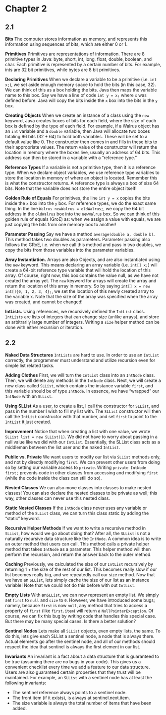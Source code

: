 # Chapter 2

## 2.1

**Bits** The computer stores information as memory, and represents this information using sequences of bits, which are either 0 or 1.

**Primitives** Primitives are representations of information. There are 8 primitive types in Java: byte, short, int, long, float, double, boolean, and char. Each primitive is represented by a certain number of bits. For example, ints are 32 bit primitives, while bytes are 8 bit primitives.

**Declaring Primitives** When we declare a variable to be a primitive (i.e. `int x;`), we set aside enough memory space to hold the bits (in this case, 32). We can think of this as a box holding the bits. Java then maps the variable name to this box. Say we have a line of code `int y = x;` where `x` was defined before. Java will copy the bits inside the `x` box into the bits in the `y` box.

**Creating Objects** When we create an instance of a class using the `new` keyword, Java creates boxes of bits for each field, where the size of each box is defined by the type of each field. For example, if a Walrus object has an `int` variable and a `double` variable, then Java will allocate two boxes totaling 96 bits (32 + 64) to hold both variables. These will be set to a default value like 0. The constructor then comes in and fills in these bits to their appropriate values. The return value of the constructor will return the location in memory where the boxes live, usually an address of 64 bits. This address can then be stored in a variable with a “reference type.”

**Reference Types** If a variable is not a primitive type, then it is a reference type. When we declare object variables, we use reference type variables to store the location in memory of where an object is located. Remember this is what the constructor returns. A reference type is always a box of size 64 bits. Note that the variable does not store the entire object itself!

**Golden Rule of Equals** For primitives, the line `int y = x` copies the bits inside the `x` box into the `y` box. For reference types, we do the exact same thing. In the line `Walrus newWalrus = oldWalrus;`, we copy the 64 bit address in the `oldWalrus` box into the `newWalrus` box. So we can think of this golden rule of equals (GroE) as: when we assign a value with equals, we are just copying the bits from one memory box to another!

**Parameter Passing** Say we have a method `average(double a, double b)`. This method takes two doubles as parameters. Parameter passing also follows the GRoE, i.e. when we call this method and pass in two doubles, we copy the bits from those variables into the parameter variables.

**Array Instantiation.** Arrays are also Objects, and are also instantiated using the `new` keyword. This means declaring an array variable (i.e. `int[] x;`) will create a 64-bit reference type variable that will hold the location of this array. Of course, right now, this box contains the value null, as we have not created the array yet. The `new` keyword for arrays will create the array and return the location of this array in memory. So by saying `int[] x = new int[]{0, 1, 2, 3, 4};`, we set the location of this newly created array to the variable x. Note that the size of the array was specified when the array was created, and cannot be changed!

**IntLists.** Using references, we recursively defined the `IntList` class. `IntLists` are lists of integers that can change size (unlike arrays), and store an arbitrarily large number of integers. Writing a `size` helper method can be done with either recursion or iteration.

## 2.2

**Naked Data Structures** `IntLists` are hard to use. In order to use an `IntList` correctly, the programmer must understand and utilize recursion even for simple list related tasks.

**Adding Clothes** First, we will turn the `IntList` class into an `IntNode` class. Then, we will delete any methods in the `IntNode` class. Next, we will create a new class called `SLList`, which contains the instance variable `first`, and this variable should be of type `IntNode`. In essence, we have “wrapped” our `IntNode` with an `SLList`.

**Using SLList** As a user, to create a list, I call the constructor for `SLList`, and pass in the number I wish to fill my list with. The `SLList` constructor will then call the `IntList` constructor with that number, and set `first` to point to the `IntList` it just created.

**Improvement** Notice that when creating a list with one value, we wrote `SLList list = new SLList(1)`. We did not have to worry about passing in a null value like we did with our `IntList`. Essentially, the SLList class acts as a middleman between the list user and the naked `IntList`.

**Public vs. Private** We want users to modify our list via `SLList` methods only, and not by directly modifying `first`. We can prevent other users from doing so by setting our variable access to `private`. Writing `private IntNode first;` prevents code in other classes from accessing and modifying `first` (while the code inside the class can still do so).

**Nested Classes** We can also move classes into classes to make nested classes! You can also declare the nested classes to be private as well; this way, other classes can never use this nested class.

**Static Nested Classes** If the `IntNode` class never uses any variable or method of the `SLList` class, we can turn this class static by adding the “static” keyword.

**Recursive Helper Methods** If we want to write a recursive method in `SLList`, how would we go about doing that? After all, the `SLList` is not a naturally recursive data structure like the `IntNode`. A common idea is to write an outer method that users can call. This method calls a private helper method that takes `IntNode` as a parameter. This helper method will then perform the recursion, and return the answer back to the outer method.

**Caching** Previously, we calculated the size of our `IntList` recursively by returning 1 + the size of the rest of our list. This becomes really slow if our list becomes really big, and we repeatedly call our size method. Now that we have an `SLList`, lets simply cache the size of our list as an instance variable! Note that we could not do this before with out `IntList`.

**Empty Lists** With an`SLList`, we can now represent an empty list. We simply set `first` to `null` and `size` to `0`. However, we have introduced some bugs; namely, because `first` is now `null`, any method that tries to access a property of `first` (like `first.item`) will return a `NullPointerException`. Of course, we can fix this bug by writing code that handles this special case. But there may be many special cases. Is there a better solution?

**Sentinel Nodes** Lets make all `SLList` objects, even empty lists, the same. To do this, lets give each SLList a sentinel node, a node that is always there. Actual elements go after the sentinel node, and all of our methods should respect the idea that sentinel is always the first element in our list.

**Invariants** An invariant is a fact about a data structure that is guaranteed to be true (assuming there are no bugs in your code). This gives us a convenient checklist every time we add a feature to our data structure. Users are also guaranteed certain properties that they trust will be maintained. For example, an `SLList` with a sentinel node has at least the following invariants:

- The sentinel reference always points to a sentinel node.
- The front item (if it exists), is always at sentinel.next.item.
- The size variable is always the total number of items that have been added.